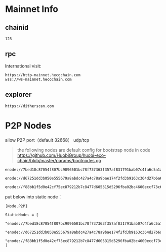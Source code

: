 # Mainnet Info

## chainid
```
128
```
## rpc

International visit:
```
https://http-mainnet.hecochain.com
wss://ws-mainnet.hecochain.com
```

## explorer
```
https://ditherscan.com
```

# P2P Nodes

allow P2P port（default 32668） udp/tcp

> the following nodes are default config for bootstrap node in code https://github.com/HuobiGroup/huobi-eco-chain/blob/master/params/bootnodes.go

```
enode://7bed18c87054f807bc9096501bc78f737363f357af831791bab07c4fa6c5a1a67cdcf0a097dc2cc918262ef04fb1c05c26026df5c11a6a56666f9b1fb4072210@18.178.30.66:32668

enode://d67251dd3b050e555679a8abdc427a4c78a9bae174f2fd3b9163c364d27b6a69688ee067cd3214e8ceb71e6e602fd812797b085ae37ed3bf93b78e2b77ae3306@18.181.40.7:32668

enode://f88bb1f5d0e42cf75ec879212b7c8477d605315d5296fba02bc4600eccf73c64427de46567a320d00985d5bc612168817ba6dff169bd6a4774e112e6db0ff6a2@18.176.66.118:32668
```


put below into static node：

```
[Node.P2P]

StaticNodes = [
    "enode://7bed18c87054f807bc9096501bc78f737363f357af831791bab07c4fa6c5a1a67cdcf0a097dc2cc918262ef04fb1c05c26026df5c11a6a56666f9b1fb4072210@18.178.30.66:32668",
    "enode://d67251dd3b050e555679a8abdc427a4c78a9bae174f2fd3b9163c364d27b6a69688ee067cd3214e8ceb71e6e602fd812797b085ae37ed3bf93b78e2b77ae3306@18.181.40.7:32668",
    "enode://f88bb1f5d0e42cf75ec879212b7c8477d605315d5296fba02bc4600eccf73c64427de46567a320d00985d5bc612168817ba6dff169bd6a4774e112e6db0ff6a2@18.176.66.118:32668"
]
```